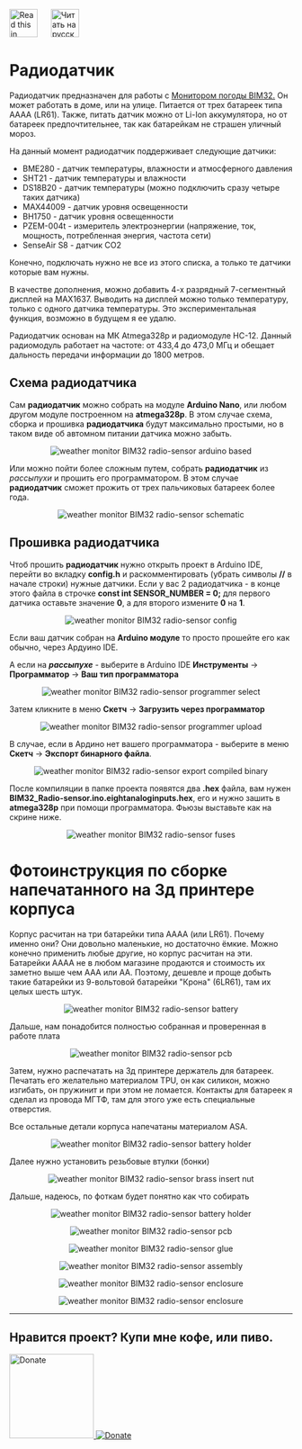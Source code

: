 <a href="README.md"><img src="./img/en.png" alt="Read this in english" width="50px" style="margin-right:20px"></a>
<a href="README_RU.md"><img src="./img/ru.png" alt="Читать на русском" width="50px"></a>

# Радиодатчик

Радиодатчик предназначен для работы с <a href="https://github.com/himikat123/Weather-monitor-BIM32">Монитором погоды BIM32.</a> Он может работать в доме, или на улице. Питается от трех батареек типа АААА (LR61). Также, питать датчик можно от Li-Ion аккумулятора, но от батареек предпочтительнее, так как батарейкам не страшен уличный мороз.

На данный момент радиодатчик поддерживает следующие датчики:
 * BME280 - датчик температуры, влажности и атмосферного давления
 * SHT21 - датчик температуры и влажности
 * DS18B20 - датчик температуры (можно подключить сразу четыре таких датчика)
 * MAX44009 - датчик уровня освещенности
 * BH1750 - датчик уровня освещенности
 * PZEM-004t - измеритель электроэнергии (напряжение, ток, мощность, потребленная энергия, частота сети) 
 * SenseAir S8 - датчик CO2

Конечно, подключать нужно не все из этого списка, а только те датчики которые вам нужны.

В качестве дополнения, можно добавить 4-х разрядный 7-сегментный дисплей на MAX1637. Выводить на дисплей можно только температуру, только с одного датчика температуры. Это экспериментальная функция, возможно в будущем я ее удалю.

Радиодатчик основан на МК Atmega328p и радиомодуле HC-12. Данный радиомодуль работает на частоте: от 433,4 до 473,0 МГц и обещает дальность передачи информации до 1800 метров. 


## Схема радиодатчика
Сам **радиодатчик** можно собрать на модуле **Arduino Nano**, или любом другом модуле построенном на **atmega328p**. В этом случае схема, сборка и прошивка **радиодатчика** будут максимально простыми, но в таком виде об автомном питании датчика можно забыть.

<p align="center"><img src="./img/arduino.jpg" alt="weather monitor BIM32 radio-sensor arduino based"></p>

Или можно пойти более сложным путем, собрать **радиодатчик** из *рассыпухи* и прошить его программатором. В этом случае **радиодатчик** сможет прожить от трех пальчиковых батареек более года.

<p align="center"><img src="./Schematics/Radio_sensor_schematic.png" alt="weather monitor BIM32 radio-sensor schematic"></p>

## Прошивка радиодатчика
Чтоб прошить **радиодатчик** нужно открыть проект в Arduino IDE, перейти во вкладку **config.h** и раскомментировать (убрать символы **//** в начале строки) нужные датчики. Если у вас 2 радиодатчика - в конце этого файла в строчке **const int SENSOR_NUMBER = 0;** для первого датчика оставьте значение **0**, а для второго измените **0** на **1**.

<p align="center"><img src="./img/radio_sensor_config_RU.jpg" alt="weather monitor BIM32 radio-sensor config"></p>

Если ваш датчик собран на **Arduino модуле** то просто прошейте его как обычно, через Ардуино IDE. 

А если на ***рассыпухе*** - выберите в Arduino IDE **Инструменты** -> **Программатор** -> **Ваш тип программатора**

<p align="center"><img src="./img/radio_sensor_programmer_RU.jpg" alt="weather monitor BIM32 radio-sensor programmer select"></p>

Затем кликните в меню **Скетч** -> **Загрузить через программатор**

<p align="center"><img src="./img/radio_sensor_programmer_upload_RU.jpg" alt="weather monitor BIM32 radio-sensor programmer upload"></p>

В случае, если в Ардино нет вашего программатора - выберите в меню **Скетч** -> **Экспорт бинарного файла**. 

<p align="center"><img src="./img/radio_sensor_export_RU.jpg" alt="weather monitor BIM32 radio-sensor export compiled binary"></p>

После компиляции в папке проекта появятся два **.hex** файла, вам нужен **BIM32_Radio-sensor.ino.eightanaloginputs.hex**, его и нужно зашить в **atmega328p** при помощи программатора. Фьюзы выставьте как на скрине ниже.

<p align="center"><img src="./img/radio_sensor_fuses_RU.jpg" alt="weather monitor BIM32 radio-sensor fuses"></p>


# Фотоинструкция по сборке напечатанного на 3д принтере корпуса

Корпус расчитан на три батарейки типа АААА (или LR61). Почему именно они? Они довольно маленькие, но достаточно ёмкие. Можно конечно применить любые другие, но корпус расчитан на эти. Батарейки АААА не в любом магазине продаются и стоимость их заметно выше чем ААА или АА. Поэтому, дешевле и проще добыть такие батарейки из 9-вольтовой батарейки "Крона" (6LR61), там их целых шесть штук.

<p align="center"><img src="./img/battery.png" alt="weather monitor BIM32 radio-sensor battery"></p>

Дальше, нам понадобится полностью собранная и проверенная в работе плата

<p align="center"><img src="./img/pcb.png" alt="weather monitor BIM32 radio-sensor pcb"></p>

Затем, нужно распечатать на 3д принтере держатель для батареек. Печатать его желательно материалом TPU, он как силикон, можно изгибать, он пружинит и при этом не ломается. Контакты для батареек я сделал из провода МГТФ, там для этого уже есть специальные отверстия.

Все остальные детали корпуса напечатаны материалом ASA. 

<p align="center"><img src="./img/battery_holder.png" alt="weather monitor BIM32 radio-sensor battery holder"></p>

Далее нужно установить резьбовые втулки (бонки)

<p align="center"><img src="./img/radio_sensor1.png" alt="weather monitor BIM32 radio-sensor brass insert nut"></p>

Дальше, надеюсь, по фоткам будет понятно как что собирать

<p align="center"><img src="./img/radio_sensor2.png" alt="weather monitor BIM32 radio-sensor battery holder"></p>

<p align="center"><img src="./img/radio_sensor3.png" alt="weather monitor BIM32 radio-sensor pcb"></p>

<p align="center"><img src="./img/radio_sensor4.png" alt="weather monitor BIM32 radio-sensor glue"></p>

<p align="center"><img src="./img/radio_sensor5.png" alt="weather monitor BIM32 radio-sensor assembly"></p>

<p align="center"><img src="./img/radio_sensor6.png" alt="weather monitor BIM32 radio-sensor enclosure"></p>

<p align="center"><img src="./img/radio_sensor7.png" alt="weather monitor BIM32 radio-sensor enclosure"></p>

<hr>


## Нравится проект? Купи мне кофе, или пиво.

<a href="https://www.buymeacoffee.com/himikat123Q">
    <img src="https://cdn.buymeacoffee.com/buttons/v2/default-yellow.png" alt="Donate" width="150">
</a>

<a href="https://www.paypal.com/donate/?hosted_button_id=R4QDCRKTC9QA6">
    <img src="https://img.shields.io/badge/Donate-PayPal-green.svg" alt="Donate">
</a>